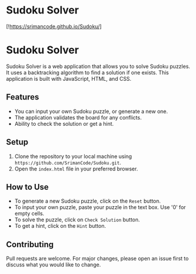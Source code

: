 # Sudoku Solver
[!https://srimancode.github.io/Sudoku/]
# Sudoku Solver 

Sudoku Solver is a web application that allows you to solve Sudoku puzzles. It uses a backtracking algorithm to find a solution if one exists. This application is built with JavaScript, HTML, and CSS.

## Features

- You can input your own Sudoku puzzle, or generate a new one.
- The application validates the board for any conflicts.
- Ability to check the solution or get a hint.

## Setup

1. Clone the repository to your local machine using `https://github.com/SrimanCode/Sudoku.git`.
2. Open the `index.html` file in your preferred browser.

## How to Use

- To generate a new Sudoku puzzle, click on the `Reset` button.
- To input your own puzzle, paste your puzzle in the text box. Use '0' for empty cells.
- To solve the puzzle, click on `Check Solution` button. 
- To get a hint, click on the `Hint` button.

## Contributing

Pull requests are welcome. For major changes, please open an issue first to discuss what you would like to change.


